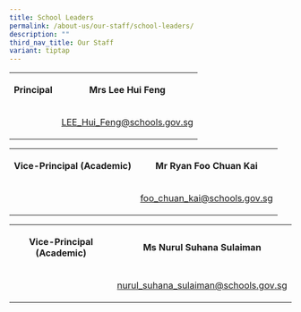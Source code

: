 ```yaml
---
title: School Leaders
permalink: /about-us/our-staff/school-leaders/
description: ""
third_nav_title: Our Staff
variant: tiptap
---
```

<table><tbody><tr><th rowspan="1" colspan="1"><p>Principal</p></th><th rowspan="1" colspan="1"><p>Mrs Lee Hui Feng</p></th></tr><tr><td rowspan="1" colspan="1"><p></p></td><td rowspan="1" colspan="1"><p><a href="mailto:LEE_Hui_Feng@schools.gov.sg" rel="noopener noreferrer nofollow" target="_blank">LEE_Hui_Feng@schools.gov.sg</a></p></td></tr></tbody></table><table><tbody><tr><th rowspan="1" colspan="1"><p>Vice-Principal (Academic)</p></th><th rowspan="1" colspan="1"><p>Mr Ryan Foo Chuan Kai</p></th></tr><tr><td rowspan="1" colspan="1"><p></p></td><td rowspan="1" colspan="1"><p><a href="mailto:foo_chuan_kai@schools.gov.sg" rel="noopener noreferrer nofollow" target="_blank">foo_chuan_kai@schools.gov.sg</a></p></td></tr></tbody></table><table><tbody><tr><th rowspan="1" colspan="1"><p>Vice-Principal (Academic)</p></th><th rowspan="1" colspan="1"><p>Ms Nurul Suhana Sulaiman</p></th></tr><tr><td rowspan="1" colspan="1"><p></p></td><td rowspan="1" colspan="1"><p><a href="mailto:nurul_suhana_sulaiman@schools.gov.sg" rel="noopener noreferrer nofollow" target="_blank">nurul_suhana_sulaiman@schools.gov.sg</a></p></td></tr></tbody></table><p></p>